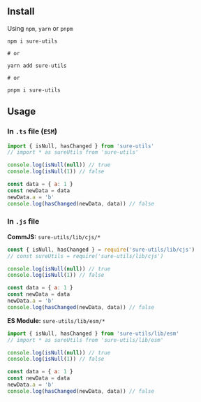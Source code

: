 ## Install

Using `npm`, `yarn` or `pnpm`

```shell
npm i sure-utils

# or

yarn add sure-utils

# or

pnpm i sure-utils
```

## Usage

### In `.ts` file (`ESM`)

```js
import { isNull, hasChanged } from 'sure-utils'
// import * as sureUtils from 'sure-utils'

console.log(isNull(null)) // true
console.log(isNull(1)) // false

const data = { a: 1 }
const newData = data
newData.a = 'b'
console.log(hasChanged(newData, data)) // false
```

### In `.js` file

**CommJS:** `sure-utils/lib/cjs/*`

```js
const { isNull, hasChanged } = require('sure-utils/lib/cjs')
// const sureUtils = require('sure-utils/lib/cjs')

console.log(isNull(null)) // true
console.log(isNull(1)) // false

const data = { a: 1 }
const newData = data
newData.a = 'b'
console.log(hasChanged(newData, data)) // false
```

**ES Module:** `sure-utils/lib/esm/*`

```js
import { isNull, hasChanged } from 'sure-utils/lib/esm'
// import * as sureUtils from 'sure-utils/lib/esm'

console.log(isNull(null)) // true
console.log(isNull(1)) // false

const data = { a: 1 }
const newData = data
newData.a = 'b'
console.log(hasChanged(newData, data)) // false
```
<!--
In Node.js

```js
// Load the full utils
const sureUtils = require('sure-utils')

// Load the array utils
const array = require('sure-utils/array')
```
-->